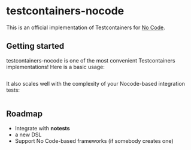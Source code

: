 # testcontainers-nocode

This is an official implementation of Testcontainers for [No Code](https://github.com/kelseyhightower/nocode).

## Getting started

testcontainers-nocode is one of the most convenient Testcontainers implementations! Here is a basic usage:
```
```

It also scales well with the complexity of your Nocode-based integration tests:
```

```

## Roadmap

- Integrate with **notests**
- a new DSL
- Support No Code-based frameworks (if somebody creates one)
